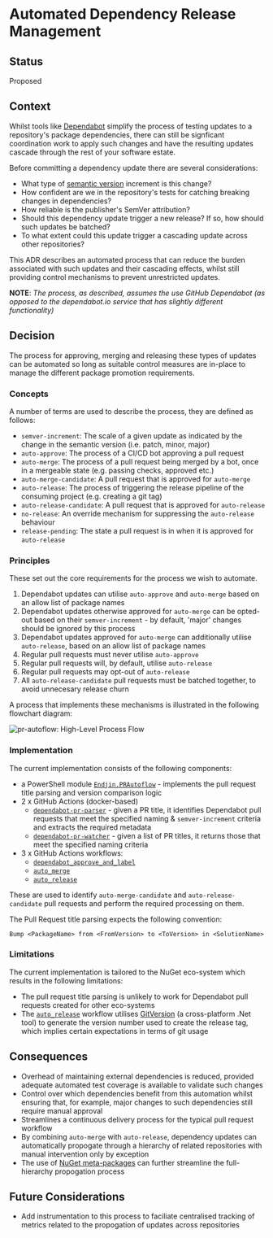 # Automated Dependency Release Management

## Status

Proposed

## Context

Whilst tools like [Dependabot](https://github.blog/2020-06-01-keep-all-your-packages-up-to-date-with-dependabot/) simplify the process of testing updates to a repository's package dependencies, there can still be signficant coordination work to apply such changes and have the resulting updates cascade through the rest of your software estate.

Before committing a dependency update there are several considerations:
* What type of [semantic version](https://semver.org) increment is this change?
* How confident are we in the repository's tests for catching breaking changes in dependencies?
* How reliable is the publisher's SemVer attribution?
* Should this dependency update trigger a new release?  If so, how should such updates be batched?
* To what extent could this update trigger a cascading update across other repositories?

This ADR describes an automated process that can reduce the burden associated with such updates and their cascading effects, whilst still providing control mechanisms to prevent unrestricted updates.

**NOTE**: *The process, as described, assumes the use GitHub Dependabot (as opposed to the dependabot.io service that has slightly different functionality)*

## Decision

The process for approving, merging and releasing these types of updates can be automated so long as suitable control measures are in-place to manage the different package promotion requirements.

### Concepts

A number of terms are used to describe the process, they are defined as follows:

* `semver-increment`: The scale of a given update as indicated by the change in the semantic version (i.e. patch, minor, major)
* `auto-approve`: The process of a CI/CD bot approving a pull request
* `auto-merge`: The process of a pull request being merged by a bot, once in a mergeable state (e.g. passing checks, approved etc.)
* `auto-merge-candidate`: A pull request that is approved for `auto-merge`
* `auto-release`: The process of triggering the release pipeline of the consuming project (e.g. creating a git tag)
* `auto-release-candidate`: A pull request that is approved for `auto-release`
* `no-release`: An override mechanism for suppressing the `auto-release` behaviour
* `release-pending`: The state a pull request is in when it is approved for `auto-release`

### Principles

These set out the core requirements for the process we wish to automate.

1. Dependabot updates can utilise `auto-approve` and `auto-merge` based on an allow list of package names
1. Dependabot updates otherwise approved for `auto-merge` can be opted-out based on their `semver-increment` - by default, 'major' changes should be ignored by this process
1. Dependabot updates approved for `auto-merge` can additionally utilise `auto-release`, based on an allow list of package names
1. Regular pull requests must never utilise `auto-approve`
1. Regular pull requests will, by default, utilise `auto-release`
1. Regular pull requests may opt-out of `auto-release`
1. All `auto-release-candidate` pull requests must be batched together, to avoid unnecesary release churn

A process that implements these mechanisms is illustrated in the following flowchart diagram:

![pr-autoflow: High-Level Process Flow][flowchart]

### Implementation

The current implementation consists of the following components:

* a PowerShell module [`Endjin.PRAutoflow`](/module) - implements the pull request title parsing and version comparison logic
* 2 x GitHub Actions (docker-based)
    * [`dependabot-pr-parser`](/actions/dependabot-pr-parser) - given a PR title, it identifies Dependabot pull requests that meet the specified naming & `semver-increment` criteria and extracts the required metadata
    * [`dependabot-pr-watcher`](/actions/dependabot-pr-parser) - given a list of PR titles, it returns those that meet the specified naming criteria
* 3 x GitHub Actions workflows:
    * [`dependabot_approve_and_label`](https://github.com/endjin/.github/workflow-templates/dependabot_approve_and_label.yml)
    * [`auto_merge`](https://github.com/endjin/.github/workflow-templates/auto_merge.yml)
    * [`auto_release`](https://github.com/endjin/.github/workflow-templates/auto_release.yml)

These are used to identify `auto-merge-candidate` and `auto-release-candidate` pull requests and perform the required processing on them.

The Pull Request title parsing expects the following convention:

```
Bump <PackageName> from <FromVersion> to <ToVersion> in <SolutionName>
```

### Limitations

The current implementation is tailored to the NuGet eco-system which results in the following limitations:

* The pull request title parsing is unlikely to work for Dependabot pull requests created for other eco-systems
* The [`auto_release`](https://github.com/endjin/.github/workflow-templates/auto_release.yml) workflow utilises [GitVersion](https://gitversion.net/docs/) (a cross-platform .Net tool) to generate the version number used to create the release tag, which implies certain expectations in terms of git usage

## Consequences

* Overhead of maintaining external dependencies is reduced, provided adequate automated test coverage is available to validate such changes
* Control over which dependencies benefit from this automation whilst ensuring that, for example, major changes to such dependencies still require manual approval
* Streamlines a continuous delivery process for the typical pull request workflow
* By combining `auto-merge` with `auto-release`, dependency updates can automatically propogate through a hierarchy of related repositories with manual intervention only by exception
* The use of [NuGet meta-packages](https://endjin.com/blog/2020/09/streamline-dependency-management-with-nuget-meta-packages) can further streamline the full-hierarchy propogation process

## Future Considerations

* Add instrumentation to this process to faciliate centralised tracking of metrics related to the propogation of updates across repositories

[flowchart]: /docs/images/flowchart.jpg "pr-autoflow: High-Level Process Flow"
